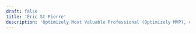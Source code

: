```yaml
---
draft: false
title: 'Éric St-Pierre'
description: 'Optimizely Most Valuable Professional (Optimizely MVP), certified Content Cloud developer, working as a solution architect at Yaksa'
---
```

